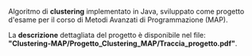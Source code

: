 Algoritmo di **clustering** implementato in Java, sviluppato come progetto d'esame per il corso di Metodi Avanzati di Programmazione (MAP).


La **descrizione** dettagliata del progetto è disponibile nel file:  
**"Clustering-MAP/Progetto_Clustering_MAP/Traccia_progetto.pdf"**.
